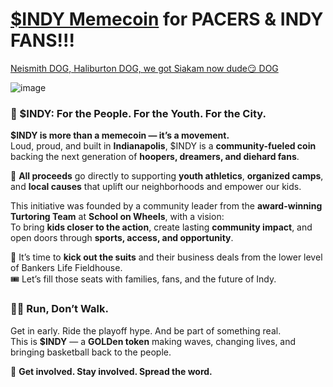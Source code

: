 # [$INDY Memecoin](https://xexchange.com/explore/tokens/INDY-a78949?firstToken=EGLD&secondToken=INDY-a78949) for PACERS & INDY FANS!!!
[Neismith DOG, Haliburton DOG, we got Siakam now dude😏 DOG](https://fox59.com/sports/pacers/pacers-top-bucks-in-nail-biter-at-gainbridge-fieldhouse-claim-series-lead/) 

![image](https://github.com/user-attachments/assets/1fb8b721-72a1-4ecd-ab18-110b4217caea)

### 🔵 $INDY: For the People. For the Youth. For the City.

**$INDY is more than a memecoin — it’s a movement.**  
Loud, proud, and built in **Indianapolis**, $INDY is a **community-fueled coin** backing the next generation of **hoopers, dreamers, and diehard fans**.

🏀 **All proceeds** go directly to supporting **youth athletics**, **organized camps**, and **local causes** that uplift our neighborhoods and empower our kids.

This initiative was founded by a community leader from the **award-winning Turtoring Team** at **School on Wheels**, with a vision:  
To bring **kids closer to the action**, create lasting **community impact**, and open doors through **sports, access, and opportunity**.

🚫 It’s time to **kick out the suits** and their business deals from the lower level of Bankers Life Fieldhouse.  
🎟️ Let’s fill those seats with families, fans, and the future of Indy.

### 🏃‍♂️ Run, Don’t Walk.

Get in early. Ride the playoff hype. And be part of something real.  
This is **$INDY** — a **GOLDen token** making waves, changing lives, and bringing basketball back to the people.

📣 **Get involved. Stay involved. Spread the word.**
